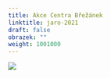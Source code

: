 ```yaml
---
title: Akce Centra Břežánek
linktitle: jaro-2021
draft: false
obrazek: ""
weight: 1001000
---
```

![](/assets/media/akce_baner-1-.jpg)